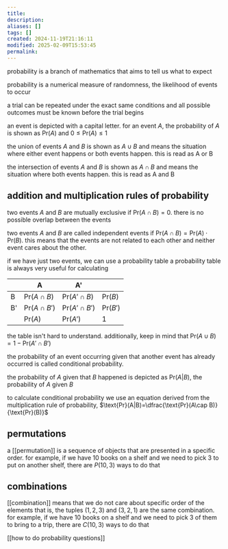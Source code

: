 ```yaml
---
title: 
description: 
aliases: []
tags: []
created: 2024-11-19T21:16:11
modified: 2025-02-09T15:53:45
permalink:
---
```


probability is a branch of mathematics that aims to tell us what to expect

probability is a numerical measure of randomness, the likelihood of events to occur

a trial can be repeated under the exact same conditions and all possible outcomes must be known before the trial begins

an event is depicted with a capital letter. for an event $A$, the probability of $A$ is shown as $\text{Pr}(A)$ and $0\leq\text{Pr}(A)\leq1$

the union of events $A$ and $B$ is shown as $A\cup B$ and means the situation where either event happens or both events happen. this is read as A or B

the intersection of events $A$ and $B$ is shown as $A\cap B$ and means the situation where both events happen. this is read as A and B

## addition and multiplication rules of probability

two events $A$ and $B$ are mutually exclusive if $\text{Pr}(A\cap B)=0$. there is no possible overlap between the events

two events $A$ and $B$ are called independent events if $\text{Pr}(A\cap B)=\text{Pr}(A)\cdot\text{Pr}(B)$. this means that the events are not related to each other and neither event cares about the other.



if we have just two events, we can use a probability table
a probability table is always very useful for calculating

|     | A                     | A'                     |                 |
| --- | --------------------- | ---------------------- | --------------- |
| B   | $\text{Pr}(A\cap B)$  | $\text{Pr}(A'\cap B)$  | $\text{Pr}(B)$  |
| B'  | $\text{Pr}(A\cap B')$ | $\text{Pr}(A'\cap B')$ | $\text{Pr}(B')$ |
|     | $\text{Pr}(A)$        | $\text{Pr}(A')$        | 1               |

the table isn't hard to understand.
additionally, keep in mind that $\text{Pr}(A\cup B)=1-\text{Pr}(A'\cap B')$

the probability of an event occurring given that another event has already occurred is called conditional probability.

the probability of $A$ given that $B$ happened is depicted as $\text{Pr}(A|B)$, the probability of $A$ given $B$ 

to calculate conditional probability we use an equation derived from the multiplication rule of probability, $\text{Pr}(A|B)=\dfrac{\text{Pr}(A\cap B)}{\text{Pr}(B)}$

## permutations

a [[permutation]] is a sequence of objects that are presented in a specific order. for example, if we have 10 books on a shelf and we need to pick 3 to put on another shelf, there are $P(10,3)$ ways to do that

## combinations

[[combination]] means that we do not care about specific order of the elements
that is, the tuples $(1,2,3)$ and $(3,2,1)$ are the same combination. for example, if we have 10 books on a shelf and we need to pick 3 of them to bring to a trip, there are $C(10,3)$ ways to do that


[[how to do probability questions]]
